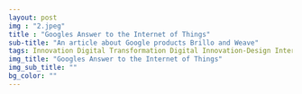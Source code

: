 ```yaml
---
layout: post
img : "2.jpeg"
title : "Googles Answer to the Internet of Things"
sub-title: "An article about Google products Brillo and Weave"
tags: Innovation Digital Transformation Digital Innovation-Design Internet-of-Things  Aesthetics
img_title: "Googles Answer to the Internet of Things"
img_sub_title: ""
bg_color: ""
---
```

